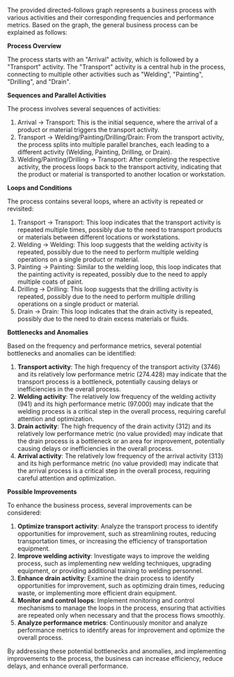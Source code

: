 The provided directed-follows graph represents a business process with various activities and their corresponding frequencies and performance metrics. Based on the graph, the general business process can be explained as follows:

**Process Overview**

The process starts with an "Arrival" activity, which is followed by a "Transport" activity. The "Transport" activity is a central hub in the process, connecting to multiple other activities such as "Welding", "Painting", "Drilling", and "Drain".

**Sequences and Parallel Activities**

The process involves several sequences of activities:

1. Arrival -> Transport: This is the initial sequence, where the arrival of a product or material triggers the transport activity.
2. Transport -> Welding/Painting/Drilling/Drain: From the transport activity, the process splits into multiple parallel branches, each leading to a different activity (Welding, Painting, Drilling, or Drain).
3. Welding/Painting/Drilling -> Transport: After completing the respective activity, the process loops back to the transport activity, indicating that the product or material is transported to another location or workstation.

**Loops and Conditions**

The process contains several loops, where an activity is repeated or revisited:

1. Transport -> Transport: This loop indicates that the transport activity is repeated multiple times, possibly due to the need to transport products or materials between different locations or workstations.
2. Welding -> Welding: This loop suggests that the welding activity is repeated, possibly due to the need to perform multiple welding operations on a single product or material.
3. Painting -> Painting: Similar to the welding loop, this loop indicates that the painting activity is repeated, possibly due to the need to apply multiple coats of paint.
4. Drilling -> Drilling: This loop suggests that the drilling activity is repeated, possibly due to the need to perform multiple drilling operations on a single product or material.
5. Drain -> Drain: This loop indicates that the drain activity is repeated, possibly due to the need to drain excess materials or fluids.

**Bottlenecks and Anomalies**

Based on the frequency and performance metrics, several potential bottlenecks and anomalies can be identified:

1. **Transport activity**: The high frequency of the transport activity (3746) and its relatively low performance metric (274.428) may indicate that the transport process is a bottleneck, potentially causing delays or inefficiencies in the overall process.
2. **Welding activity**: The relatively low frequency of the welding activity (941) and its high performance metric (97.000) may indicate that the welding process is a critical step in the overall process, requiring careful attention and optimization.
3. **Drain activity**: The high frequency of the drain activity (312) and its relatively low performance metric (no value provided) may indicate that the drain process is a bottleneck or an area for improvement, potentially causing delays or inefficiencies in the overall process.
4. **Arrival activity**: The relatively low frequency of the arrival activity (313) and its high performance metric (no value provided) may indicate that the arrival process is a critical step in the overall process, requiring careful attention and optimization.

**Possible Improvements**

To enhance the business process, several improvements can be considered:

1. **Optimize transport activity**: Analyze the transport process to identify opportunities for improvement, such as streamlining routes, reducing transportation times, or increasing the efficiency of transportation equipment.
2. **Improve welding activity**: Investigate ways to improve the welding process, such as implementing new welding techniques, upgrading equipment, or providing additional training to welding personnel.
3. **Enhance drain activity**: Examine the drain process to identify opportunities for improvement, such as optimizing drain times, reducing waste, or implementing more efficient drain equipment.
4. **Monitor and control loops**: Implement monitoring and control mechanisms to manage the loops in the process, ensuring that activities are repeated only when necessary and that the process flows smoothly.
5. **Analyze performance metrics**: Continuously monitor and analyze performance metrics to identify areas for improvement and optimize the overall process.

By addressing these potential bottlenecks and anomalies, and implementing improvements to the process, the business can increase efficiency, reduce delays, and enhance overall performance.
